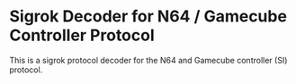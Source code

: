 # Sigrok Decoder for N64 / Gamecube Controller Protocol

This is a sigrok protocol decoder for the  N64 and Gamecube controller (SI) protocol.
